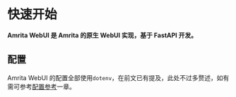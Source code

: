 # 快速开始

**Amrita WebUI 是 Amrita 的原生 WebUI 实现，基于 FastAPI 开发。**

## 配置

Amrita WebUI 的配置全部使用`dotenv`，在前文已有提及，此处不过多赘述，如有需可参考[配置参考](../../config)一章。
